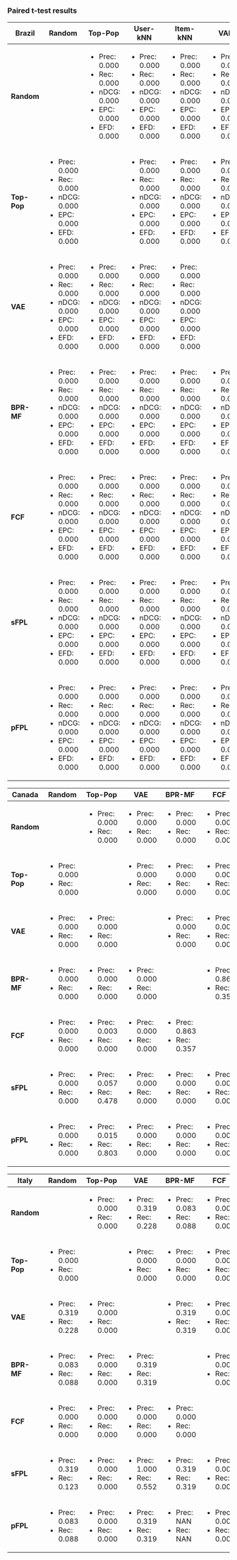 ### Paired t-test results

| Brazil | Random | Top-Pop | User-kNN | Item-kNN | VAE | BPR-MF | FCF | sFPL | sFPL+ | pFPL | pFPL+ |
| --- | --- | --- | --- | --- | --- | --- | --- | --- | --- | --- | --- |
| **Random** | | <ul><li>Prec: 0.000</li><li>Rec: 0.000</li><li>nDCG: 0.000</li><li>EPC: 0.000</li><li>EFD: 0.000</li></ul> | <ul><li>Prec: 0.000</li><li>Rec: 0.000</li><li>nDCG: 0.000</li><li>EPC: 0.000</li><li>EFD: 0.000</li></ul> | <ul><li>Prec: 0.000</li><li>Rec: 0.000</li><li>nDCG: 0.000</li><li>EPC: 0.000</li><li>EFD: 0.000</li></ul> | <ul><li>Prec: 0.000</li><li>Rec: 0.000</li><li>nDCG: 0.000</li><li>EPC: 0.000</li><li>EFD: 0.000</li></ul> | <ul><li>Prec: 0.000</li><li>Rec: 0.000</li><li>nDCG: 0.000</li><li>EPC: 0.000</li><li>EFD: 0.000</li></ul> | <ul><li>Prec: 0.000</li><li>Rec: 0.000</li><li>nDCG: 0.000</li><li>EPC: 0.000</li><li>EFD: 0.000</li></ul> | <ul><li>Prec: 0.000</li><li>Rec: 0.000</li><li>nDCG: 0.000</li><li>EPC: 0.000</li><li>EFD: 0.000</li></ul> | <ul><li>Prec: 0.000</li><li>Rec: 0.000</li><li>nDCG: 0.000</li><li>EPC: 0.000</li><li>EFD: 0.000</li></ul> | <ul><li>Prec: 0.000</li><li>Rec: 0.000</li><li>nDCG: 0.000</li><li>EPC: 0.000</li><li>EFD: 0.000</li></ul> | <ul><li>Prec: 0.000</li><li>Rec: 0.000</li><li>nDCG: 0.000</li><li>EPC: 0.000</li><li>EFD: 0.000</li></ul> |
| **Top-Pop** | <ul><li>Prec: 0.000</li><li>Rec: 0.000</li><li>nDCG: 0.000</li><li>EPC: 0.000</li><li>EFD: 0.000</li></ul> | | <ul><li>Prec: 0.000</li><li>Rec: 0.000</li><li>nDCG: 0.000</li><li>EPC: 0.000</li><li>EFD: 0.000</li></ul> | <ul><li>Prec: 0.000</li><li>Rec: 0.000</li><li>nDCG: 0.000</li><li>EPC: 0.000</li><li>EFD: 0.000</li></ul> | <ul><li>Prec: 0.000</li><li>Rec: 0.000</li><li>nDCG: 0.000</li><li>EPC: 0.000</li><li>EFD: 0.000</li></ul> | <ul><li>Prec: 0.000</li><li>Rec: 0.000</li><li>nDCG: 0.000</li><li>EPC: 0.000</li><li>EFD: 0.000</li></ul> | <ul><li>Prec: 0.000</li><li>Rec: 0.000</li><li>nDCG: 0.000</li><li>EPC: 0.000</li><li>EFD: 0.000</li></ul> | <ul><li>Prec: 0.000</li><li>Rec: 0.000</li><li>nDCG: 0.000</li><li>EPC: 0.000</li><li>EFD: 0.000</li></ul> | <ul><li>Prec: 0.000</li><li>Rec: 0.000</li><li>nDCG: 0.000</li><li>EPC: 0.000</li><li>EFD: 0.000</li></ul> | <ul><li>Prec: 0.000</li><li>Rec: 0.000</li><li>nDCG: 0.000</li><li>EPC: 0.000</li><li>EFD: 0.000</li></ul> | <ul><li>Prec: 0.000</li><li>Rec: 0.000</li><li>nDCG: 0.000</li><li>EPC: 0.000</li><li>EFD: 0.000</li></ul> |
| **VAE** | <ul><li>Prec: 0.000</li><li>Rec: 0.000</li><li>nDCG: 0.000</li><li>EPC: 0.000</li><li>EFD: 0.000</li></ul> | <ul><li>Prec: 0.000</li><li>Rec: 0.000</li><li>nDCG: 0.000</li><li>EPC: 0.000</li><li>EFD: 0.000</li></ul> | <ul><li>Prec: 0.000</li><li>Rec: 0.000</li><li>nDCG: 0.000</li><li>EPC: 0.000</li><li>EFD: 0.000</li></ul> | <ul><li>Prec: 0.000</li><li>Rec: 0.000</li><li>nDCG: 0.000</li><li>EPC: 0.000</li><li>EFD: 0.000</li></ul> | | <ul><li>Prec: 0.000</li><li>Rec: 0.000</li><li>nDCG: 0.000</li><li>EPC: 0.000</li><li>EFD: 0.000</li></ul> | <ul><li>Prec: 0.000</li><li>Rec: 0.000</li><li>nDCG: 0.000</li><li>EPC: 0.000</li><li>EFD: 0.000</li></ul> | <ul><li>Prec: 0.000</li><li>Rec: 0.000</li><li>nDCG: 0.000</li><li>EPC: 0.000</li><li>EFD: 0.000</li></ul> | <ul><li>Prec: 0.000</li><li>Rec: 0.000</li><li>nDCG: 0.000</li><li>EPC: 0.000</li><li>EFD: 0.000</li></ul> | <ul><li>Prec: 0.000</li><li>Rec: 0.000</li><li>nDCG: 0.000</li><li>EPC: 0.000</li><li>EFD: 0.000</li></ul> | <ul><li>Prec: 0.000</li><li>Rec: 0.000</li><li>nDCG: 0.000</li><li>EPC: 0.000</li><li>EFD: 0.000</li></ul> |
| **BPR-MF** | <ul><li>Prec: 0.000</li><li>Rec: 0.000</li><li>nDCG: 0.000</li><li>EPC: 0.000</li><li>EFD: 0.000</li></ul> | <ul><li>Prec: 0.000</li><li>Rec: 0.000</li><li>nDCG: 0.000</li><li>EPC: 0.000</li><li>EFD: 0.000</li></ul> | <ul><li>Prec: 0.000</li><li>Rec: 0.000</li><li>nDCG: 0.000</li><li>EPC: 0.000</li><li>EFD: 0.000</li></ul> | <ul><li>Prec: 0.000</li><li>Rec: 0.000</li><li>nDCG: 0.000</li><li>EPC: 0.000</li><li>EFD: 0.000</li></ul> | <ul><li>Prec: 0.000</li><li>Rec: 0.000</li><li>nDCG: 0.000</li><li>EPC: 0.000</li><li>EFD: 0.000</li></ul> | | <ul><li>Prec: 0.000</li><li>Rec: 0.000</li><li>nDCG: 0.000</li><li>EPC: 0.000</li><li>EFD: 0.000</li></ul> | <ul><li>Prec: 0.079</li><li>Rec: 0.052</li><li>nDCG: 0.258</li><li>EPC: 0.158</li><li>EFD: 0.455</li></ul> | <ul><li>Prec: 0.000</li><li>Rec: 0.000</li><li>nDCG: 0.000</li><li>EPC: 0.000</li><li>EFD: 0.000</li></ul> | <ul><li>Prec: 0.123</li><li>Rec: 0.162</li><li>nDCG: 0.886</li><li>EPC: 0.766</li><li>EFD: 0.611</li></ul> | <ul><li>Prec: 0.000</li><li>Rec: 0.000</li><li>nDCG: 0.000</li><li>EPC: 0.000</li><li>EFD: 0.000</li></ul> |
| **FCF** | <ul><li>Prec: 0.000</li><li>Rec: 0.000</li><li>nDCG: 0.000</li><li>EPC: 0.000</li><li>EFD: 0.000</li></ul> | <ul><li>Prec: 0.000</li><li>Rec: 0.000</li><li>nDCG: 0.000</li><li>EPC: 0.000</li><li>EFD: 0.000</li></ul> | <ul><li>Prec: 0.000</li><li>Rec: 0.000</li><li>nDCG: 0.000</li><li>EPC: 0.000</li><li>EFD: 0.000</li></ul> | <ul><li>Prec: 0.000</li><li>Rec: 0.000</li><li>nDCG: 0.000</li><li>EPC: 0.000</li><li>EFD: 0.000</li></ul> | <ul><li>Prec: 0.000</li><li>Rec: 0.000</li><li>nDCG: 0.000</li><li>EPC: 0.000</li><li>EFD: 0.000</li></ul>| <ul><li>Prec: 0.000</li><li>Rec: 0.000</li><li>nDCG: 0.000</li><li>EPC: 0.000</li><li>EFD: 0.000</li></ul> | | <ul><li>Prec: 0.000</li><li>Rec: 0.000</li><li>nDCG: 0.000</li><li>EPC: 0.000</li><li>EFD: 0.000</li></ul> | <ul><li>Prec: 0.000</li><li>Rec: 0.000</li><li>nDCG: 0.000</li><li>EPC: 0.000</li><li>EFD: 0.000</li></ul> | <ul><li>Prec: 0.000</li><li>Rec: 0.000</li><li>nDCG: 0.000</li><li>EPC: 0.000</li><li>EFD: 0.000</li></ul> | <ul><li>Prec: 0.000</li><li>Rec: 0.000</li><li>nDCG: 0.000</li><li>EPC: 0.000</li><li>EFD: 0.000</li></ul> |
| **sFPL** | <ul><li>Prec: 0.000</li><li>Rec: 0.000</li><li>nDCG: 0.000</li><li>EPC: 0.000</li><li>EFD: 0.000</li></ul> | <ul><li>Prec: 0.000</li><li>Rec: 0.000</li><li>nDCG: 0.000</li><li>EPC: 0.000</li><li>EFD: 0.000</li></ul> | <ul><li>Prec: 0.000</li><li>Rec: 0.000</li><li>nDCG: 0.000</li><li>EPC: 0.000</li><li>EFD: 0.000</li></ul> | <ul><li>Prec: 0.000</li><li>Rec: 0.000</li><li>nDCG: 0.000</li><li>EPC: 0.000</li><li>EFD: 0.000</li></ul> | <ul><li>Prec: 0.000</li><li>Rec: 0.000</li><li>nDCG: 0.000</li><li>EPC: 0.000</li><li>EFD: 0.000</li></ul> | <ul><li>Prec: 0.079</li><li>Rec: 0.052</li><li>nDCG: 0.258</li><li>EPC: 0.158</li><li>EFD: 0.455</li></ul> | <ul><li>Prec: 0.000</li><li>Rec: 0.000</li><li>nDCG: 0.000</li><li>EPC: 0.000</li><li>EFD: 0.000</li></ul> | | <ul><li>Prec: 0.000</li><li>Rec: 0.000</li><li>nDCG: 0.000</li><li>EPC: 0.000</li><li>EFD: 0.000</li></ul> | <ul><li>Prec: 0.738</li><li>Rec: 0.997</li><li>nDCG: 0.396</li><li>EPC: 0.562</li><li>EFD: 0.970</li></ul> | <ul><li>Prec: 0.000</li><li>Rec: 0.000</li><li>nDCG: 0.000</li><li>EPC: 0.000</li><li>EFD: 0.000</li></ul> |
| **pFPL** | <ul><li>Prec: 0.000</li><li>Rec: 0.000</li><li>nDCG: 0.000</li><li>EPC: 0.000</li><li>EFD: 0.000</li></ul> | <ul><li>Prec: 0.000</li><li>Rec: 0.000</li><li>nDCG: 0.000</li><li>EPC: 0.000</li><li>EFD: 0.000</li></ul> | <ul><li>Prec: 0.000</li><li>Rec: 0.000</li><li>nDCG: 0.000</li><li>EPC: 0.000</li><li>EFD: 0.000</li></ul> | <ul><li>Prec: 0.000</li><li>Rec: 0.000</li><li>nDCG: 0.000</li><li>EPC: 0.000</li><li>EFD: 0.000</li></ul> | <ul><li>Prec: 0.000</li><li>Rec: 0.000</li><li>nDCG: 0.000</li><li>EPC: 0.000</li><li>EFD: 0.000</li></ul>| <ul><li>Prec: 0.123</li><li>Rec: 0.162</li><li>nDCG: 0.886</li><li>EPC: 0.766</li><li>EFD: 0.611</li></ul> | <ul><li>Prec: 0.000</li><li>Rec: 0.000</li><li>nDCG: 0.000</li><li>EPC: 0.000</li><li>EFD: 0.000</li></ul> | <ul><li>Prec: 0.739</li><li>Rec: 0.997</li><li>nDCG: 0.396</li><li>EPC: 0.562</li><li>EFD: 0.970</li></ul> | <ul><li>Prec: 0.000</li><li>Rec: 0.000</li><li>nDCG: 0.000</li><li>EPC: 0.000</li><li>EFD: 0.000</li></ul> | | <ul><li>Prec: 0.000</li><li>Rec: 0.000</li><li>nDCG: 0.000</li><li>EPC: 0.000</li><li>EFD: 0.000</li></ul> |

| Canada | Random | Top-Pop | VAE | BPR-MF | FCF | sFPL | pFPL |
| --- | --- | --- | --- | --- | --- | --- | --- |
| **Random** | | <ul><li>Prec: 0.000</li><li>Rec: 0.000</li></ul> | <ul><li>Prec: 0.000</li><li>Rec: 0.000</li></ul> | <ul><li>Prec: 0.000 </li><li>Rec: 0.000 </li></ul> | <ul><li>Prec: 0.000</li><li>Rec: 0.000</li></ul> | <ul><li>Prec: 0.000</li><li>Rec: 0.000</li></ul> | <ul><li>Prec: 0.000</li><li>Rec: 0.000</li></ul> |
| **Top-Pop** | <ul><li>Prec: 0.000</li><li>Rec: 0.000</li></ul> | | <ul><li>Prec: 0.000</li><li>Rec: 0.000</li></ul> | <ul><li>Prec: 0.000</li><li>Rec: 0.000</li></ul> | <ul><li>Prec: 0.003</li><li>Rec: 0.000</li></ul>  | <ul><li>Prec: 0.057</li><li>Rec: 0.478</li></ul>  | <ul><li>Prec: 0.015</li><li>Rec: 0.803</li></ul>  |
| **VAE** | <ul><li>Prec: 0.000</li><li>Rec: 0.000</li></ul> | <ul><li>Prec: 0.000</li><li>Rec: 0.000</li></ul> | | <ul><li>Prec: 0.000</li><li>Rec: 0.000</li></ul> | <ul><li>Prec: 0.000</li><li>Rec: 0.000</li></ul>  | <ul><li>Prec: 0.000</li><li>Rec: 0.000</li></ul>  | <ul><li>Prec: 0.000</li><li>Rec: 0.000</li></ul>  |
| **BPR-MF** | <ul><li>Prec: 0.000</li><li>Rec: 0.000</li></ul> | <ul><li>Prec: 0.000</li><li>Rec: 0.000</li></ul> | <ul><li>Prec: 0.000</li><li>Rec: 0.000</li></ul>|  | <ul><li>Prec: 0.863</li><li>Rec: 0.357</li></ul>  | <ul><li>Prec: 0.000</li><li>Rec: 0.000</li></ul>  | <ul><li>Prec: 0.000</li><li>Rec: 0.000</li></ul> |
 | **FCF** | <ul><li>Prec: 0.000</li><li>Rec: 0.000</li></ul> | <ul><li>Prec: 0.003</li><li>Rec: 0.000</li></ul> | <ul><li>Prec: 0.000</li><li>Rec: 0.000</li></ul> |  <ul><li>Prec: 0.863</li><li>Rec: 0.357</li></ul> | | <ul><li>Prec: 0.000</li><li>Rec: 0.000</li></ul>  | <ul><li>Prec: 0.000</li><li>Rec: 0.000</li></ul>  |
 | **sFPL** | <ul><li>Prec: 0.000</li><li>Rec: 0.000</li></ul> | <ul><li>Prec: 0.057</li><li>Rec: 0.478</li></ul> | <ul><li>Prec: 0.000</li><li>Rec: 0.000</li></ul> |  <ul><li>Prec: 0.000</li><li>Rec: 0.000</li></ul> | <ul><li>Prec: 0.000</li><li>Rec: 0.000</li></ul> |  | <ul><li>Prec: 0.573</li><li>Rec: 0.540</li></ul>  |
 | **pFPL** | <ul><li>Prec: 0.000</li><li>Rec: 0.000</li></ul> | <ul><li>Prec: 0.015</li><li>Rec: 0.803</li></ul> | <ul><li>Prec: 0.000</li><li>Rec: 0.000</li></ul> |  <ul><li>Prec: 0.000</li><li>Rec: 0.000</li></ul> | <ul><li>Prec: 0.000</li><li>Rec: 0.000</li></ul> |  <ul><li>Prec: 0.573</li><li>Rec: 0.540</li></ul>  |  |

| Italy | Random | Top-Pop | VAE | BPR-MF | FCF | sFPL | pFPL |
| --- | --- | --- | --- | --- | --- | --- | --- |
| **Random** | | <ul><li>Prec: 0.000</li><li>Rec: 0.000</li></ul> | <ul><li>Prec: 0.319</li><li>Rec: 0.228</li> | <ul><li>Prec: 0.083</li><li>Rec: 0.088</li></ul> | <ul><li>Prec: 0.000</li><li>Rec: 0.000</li></ul> | <ul><li>Prec: 0.319</li><li>Rec: 0.123</li></ul> | <ul><li>Prec: 0.083</li><li>Rec: 0.088</li></ul> |
| **Top-Pop** | <ul><li>Prec: 0.000</li><li>Rec: 0.000</li></ul> | | <ul><li>Prec: 0.000</li><li>Rec: 0.000</li></ul> | <ul><li>Prec: 0.000</li><li>Rec: 0.000</li></ul> | <ul><li>Prec: 0.000</li><li>Rec: 0.000</li></ul>  | <ul><li>Prec: 0.000</li><li>Rec: 0.000</li></ul>  | <ul><li>Prec: 0.000</li><li>Rec: 0.000</li></ul>  |
| **VAE** | <ul><li>Prec: 0.319</li><li>Rec: 0.228</li></ul> | <ul><li>Prec: 0.000</li><li>Rec: 0.000</li></ul> | | <ul><li>Prec: 0.319</li><li>Rec: 0.319</li></ul> | <ul><li>Prec: 0.000</li><li>Rec: 0.000</li></ul>  | <ul><li>Prec: 1.000</li><li>Rec: 0.552</li></ul>  | <ul><li>Prec: 0.319</li><li>Rec: 0.319</li></ul>  |
| **BPR-MF** | <ul><li>Prec: 0.083</li><li>Rec: 0.088</li></ul> | <ul><li>Prec: 0.000</li><li>Rec: 0.000</li></ul> | <ul><li>Prec: 0.319</li><li>Rec: 0.319</li></ul> |  | <ul><li>Prec: 0.000</li><li>Rec: 0.000</li></ul>  | <ul><li>Prec: 0.319</li><li>Rec: 0.319</li></ul>  | <ul><li>Prec: NAN</li><li>Rec: NAN</li></ul>  |
 | **FCF** | <ul><li>Prec: 0.000</li><li>Rec: 0.000</li></ul> | <ul><li>Prec: 0.000</li><li>Rec: 0.000</li></ul> | <ul><li>Prec: 0.000</li><li>Rec: 0.000</li></ul> |  <ul><li>Prec: 0.000</li><li>Rec: 0.000</li></ul> | | <ul><li>Prec: 0.000</li><li>Rec: 0.000</li></ul>  | <ul><li>Prec: 0.000</li><li>Rec: 0.000</li></ul>  |
 | **sFPL** | <ul><li>Prec: 0.319</li><li>Rec: 0.123</li></ul> | <ul><li>Prec: 0.000</li><li>Rec: 0.000</li></ul> | <ul><li>Prec: 1.000</li><li>Rec: 0.552</li></ul> |  <ul><li>Prec: 0.319</li><li>Rec: 0.319</li></ul> | <ul><li>Prec: 0.000</li><li>Rec: 0.000</li></ul> |  | <ul><li>Prec: 0.319</li><li>Rec: 0.319</li></ul>  |
 | **pFPL** | <ul><li>Prec: 0.083</li><li>Rec: 0.088</li></ul> | <ul><li>Prec: 0.000</li><li>Rec: 0.000</li></ul> | <ul><li>Prec: 0.319</li><li>Rec: 0.319</li></ul> |  <ul><li>Prec: NAN</li><li>Rec: NAN</li></ul> | <ul><li>Prec: 0.000</li><li>Rec: 0.000</li></ul> |  <ul><li>Prec: 0.319</li><li>Rec: 0.319</li></ul>  |  |


